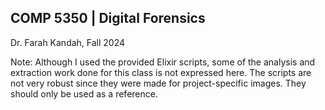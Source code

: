 ## COMP 5350 | Digital Forensics

Dr. Farah Kandah, Fall 2024

Note: Although I used the provided Elixir scripts, some of the analysis and extraction work done for this class is not expressed here. The scripts are not very robust since they were made for project-specific images. They should only be used as a reference.